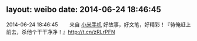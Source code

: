 layout: weibo
date: 2014-06-24 18:46:45
---
2014-06-24 18:46:45  &nbsp;&nbsp;&nbsp;&nbsp;&nbsp;&nbsp; 来自 <a href="http://app.weibo.com/t/feed/22zMnn" rel="nofollow">小米手机</a>
好故事，好文笔，好精彩！『待俺赶上前去，杀他个干干净净！』http://t.cn/zRLrPFN ​​​
